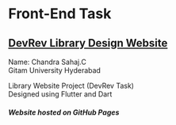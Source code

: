 # Front-End Task <br />
## [DevRev Library Design Website](https://221910310013.github.io/devrev-library.github.io/) <br />
Name: Chandra Sahaj.C <br />
Gitam University Hyderabad <br />

Library Website Project (DevRev Task) <br />
Designed using Flutter and Dart<br/>

##### Website hosted on GitHub Pages <br />
